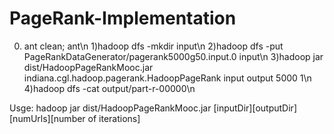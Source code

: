 # PageRank-Implementation

0) ant clean; ant\n
1)hadoop dfs -mkdir input\n
2)hadoop dfs -put PageRankDataGenerator/pagerank5000g50.input.0 input\n
3)hadoop jar dist/HadoopPageRankMooc.jar indiana.cgl.hadoop.pagerank.HadoopPageRank input output 5000 1\n
4)hadoop dfs -cat output/part-r-00000\n

Usge: hadoop jar dist/HadoopPageRankMooc.jar [inputDir][outputDir][numUrls][number of iterations]
